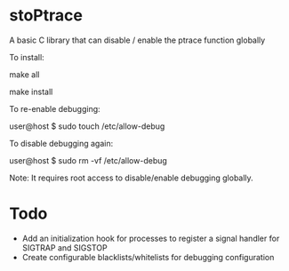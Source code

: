 # stoPtrace
A basic C library that can disable / enable the ptrace function globally


To install:

make all

make install



To re-enable debugging:

user@host $ sudo touch /etc/allow-debug



To disable debugging again:

user@host $ sudo rm -vf /etc/allow-debug


Note: It requires root access to disable/enable debugging globally.


# Todo
* Add an initialization hook for processes to register a signal handler for SIGTRAP and SIGSTOP
* Create configurable blacklists/whitelists for debugging configuration
